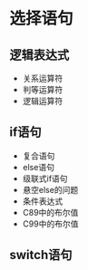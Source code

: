 # 选择语句
## 逻辑表达式
- 关系运算符
- 判等运算符
- 逻辑运算符
## if语句
- 复合语句
- else语句
- 级联式if语句
- 悬空else的问题
- 条件表达式
- C89中的布尔值
- C99中的布尔值
## switch语句